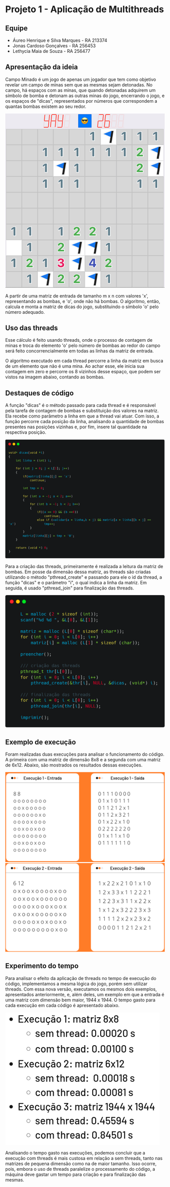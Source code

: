 # Projeto 1 - Aplicação de Multithreads

## Equipe
- Áureo Henrique e Silva Marques - RA 213374
- Jonas Cardoso Gonçalves - RA 256453
- Lethycia Maia de Souza - RA 256477

## Apresentação da ideia

Campo Minado é um jogo de apenas um jogador que tem como objetivo revelar um campo de minas sem que as mesmas sejam detonadas. No campo, há espaços com as minas, que quando detonadas adquirem um símbolo de bomba e detonam as outras minas do jogo, encerrando o jogo, e os espaços de "dicas", representados por números que correspondem a quantas bombas existem ao seu redor.

![Campo Minado](images/campominado.png)

A partir de uma matriz de entrada de tamanho m x n com valores 'x', representando as bombas, e 'o', onde não há bombas. O algoritmo, então, calcula e monta a matriz de dicas do jogo, substituindo o símbolo 'o' pelo número adequado. 

## Uso das threads

Esse cálculo é feito usando threads, onde o processo de contagem de minas e troca do elemento 'o' pelo número de bombas ao redor do campo será feito concorrencialmente em todas as linhas da matriz de entrada. 

O algoritmo executado em cada thread percorre a linha da matriz em busca de um elemento que não é uma mina. Ao achar esse, ele inicia sua contagem em zero e percorre os 8 vizinhos desse espaço, que podem ser vistos na imagem abaixo, contando as bombas.

## Destaques de código

A função "dicas" é o método passado para cada thread e é responsável pela tarefa de contagem de bombas e substituição dos valores na matriz. Ela recebe como parâmetro a linha em que a thread vai atuar. Com isso, a função percorre cada posição da linha, analisando a quantidade de bombas presentes nas posições vizinhas e, por fim, insere tal quantidade na respectiva posição.

![funcao_dicas](images/codigo_dicas.png)

Para a criação das threads, primeiramente é realizada a leitura da matriz de bombas. Em posse da dimensão dessa matriz, as threads são criadas utilizando o método "pthread_create" e passando para ele o id da thread, a função "dicas" e o parâmetro "i", o qual indica a linha da matriz. Em seguida, é usado "pthread_join" para finalização das threads.

![funcao_threads](images/codigo_threads.png)


## Exemplo de execução

Foram realizadas duas execuções para analisar o funcionamento do código. A primeira com uma matriz de dimensão 8x8 e a segunda com uma matriz de 6x12. Abaixo, são mostrados os resultados dessas execuções.

![Execução 1](images/exec1.png)
![Execução 2](images/exec2.png)

## Experimento do tempo

Para analisar o efeito da aplicação de threads no tempo de execução do código, implementamos a mesma lógica do jogo, porém sem utilizar threads. Com essa nova versão, executamos os mesmos dois exemplos, apresentados anteriormente, e, além deles, um exemplo em que a entrada é uma matriz com dimensão bem maior, 1944 x 1944. O tempo gasto para cada execução em cada código é apresentado abaixo.

![Tempos](images/testetempo.png)

Analisando o tempo gasto nas execuções, podemos concluir que a execução com threads é mais custosa em relação a sem threads, tanto nas matrizes de pequena dimensão como na de maior tamanho. Isso ocorre, pois, embora o uso de threads paralelize o processamento do código, a máquina deve gastar um tempo para criação e para finalização das mesmas.
